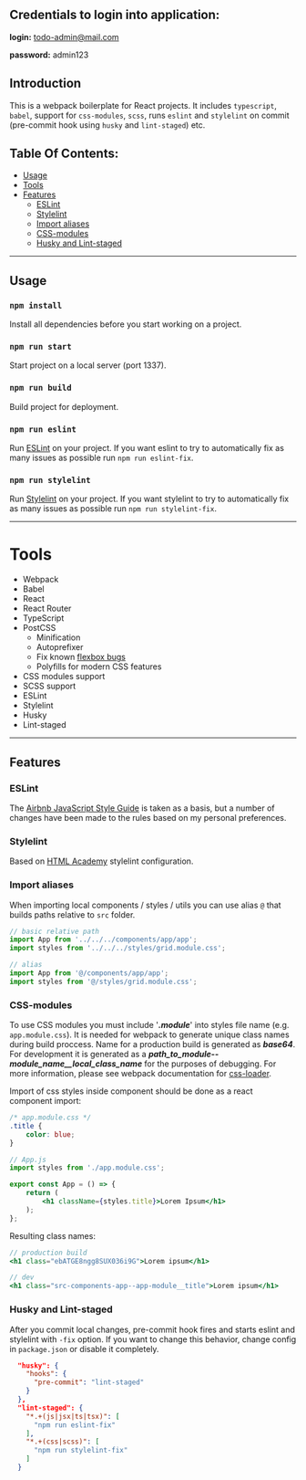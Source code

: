 ## Credentials to login into application:

**login:** todo-admin@mail.com

**password:** admin123

## Introduction

This is a webpack boilerplate for React projects. It includes `typescript`, `babel`, support for `css-modules`, `scss`, runs `eslint` and `stylelint` on commit (pre-commit hook using `husky` and `lint-staged`) etc.

## Table Of Contents:
- [Usage](#usage)
- [Tools](#tools)
- [Features](#features)
  - [ESLint](#eslint)
  - [Stylelint](#stylelint)
  - [Import aliases](#import-aliases)
  - [CSS-modules](#css-modules)
  - [Husky and Lint-staged](#husky-and-lint-staged)

---

## Usage

### `npm install`
Install all dependencies before you start working on a project.

### `npm run start`
Start project on a local server (port 1337).

### `npm run build`
Build project for deployment.

### `npm run eslint`
Run [ESLint](https://eslint.org/) on your project. If you want eslint to try to automatically fix as many issues as possible run `npm run eslint-fix`.

### `npm run stylelint`
Run [Stylelint](https://stylelint.io/) on your project. If you want stylelint to try to automatically fix as many issues as possible run `npm run stylelint-fix`.

---

# Tools

- Webpack
- Babel
- React
- React Router
- TypeScript
- PostCSS
  - Minification
  - Autoprefixer
  - Fix known [flexbox bugs](https://github.com/philipwalton/flexbugs)
  - Polyfills for modern CSS features
- CSS modules support
- SCSS support
- ESLint
- Stylelint
- Husky
- Lint-staged

---

## Features

### ESLint
The [Airbnb JavaScript Style Guide](https://github.com/airbnb/javascript) is taken as a basis, but a number of changes have been made to the rules based on my personal preferences.

### Stylelint
Based on [HTML Academy](https://github.com/htmlacademy/stylelint-config-htmlacademy) stylelint configuration.

### Import aliases
When importing local components / styles / utils you can use alias `@` that builds paths relative to `src` folder.

```jsx
// basic relative path
import App from '../../../components/app/app';
import styles from '../../../styles/grid.module.css';

// alias
import App from '@/components/app/app';
import styles from '@/styles/grid.module.css';
```

### CSS-modules
To use CSS modules you must include '***.module***' into styles file name (e.g. `app.module.css`). It is needed for webpack to generate unique class names during build proccess. Name for a production build is generated as ***base64***. For development it is generated as a ***path_to_module--module_name__local_class_name*** for the purposes of debugging. For more information, please see webpack documentation for [css-loader](https://webpack.js.org/loaders/css-loader/#modules).

Import of css styles inside component should be done as a react component import:

```css
/* app.module.css */
.title {
    color: blue;
}
```

```jsx
// App.js
import styles from './app.module.css';

export const App = () => {
    return (
        <h1 className={styles.title}>Lorem Ipsum</h1>
    );
};
```

Resulting class names:
```jsx
// production build
<h1 class="ebATGE8ngg8SUX036i9G">Lorem ipsum</h1>

// dev
<h1 class="src-components-app--app-module__title">Lorem ipsum</h1>
```

### Husky and Lint-staged
After you commit local changes, pre-commit hook fires and starts eslint and stylelint with `-fix` option. If you want to change this behavior, change config in `package.json` or disable it completely.

```json
  "husky": {
    "hooks": {
      "pre-commit": "lint-staged"
    }
  },
  "lint-staged": {
    "*.+(js|jsx|ts|tsx)": [
      "npm run eslint-fix"
    ],
    "*.+(css|scss)": [
      "npm run stylelint-fix"
    ]
  }
```
